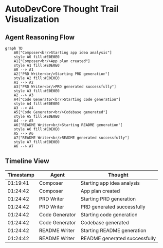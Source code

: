 # AutoDevCore Thought Trail Visualization

## Agent Reasoning Flow

```mermaid
graph TD
    A0["Composer<br/>Starting app idea analysis"]
    style A0 fill:#E0E0E0
    A1["Composer<br/>App plan created"]
    style A1 fill:#E0E0E0
    A0 --> A1
    A2["PRD Writer<br/>Starting PRD generation"]
    style A2 fill:#E0E0E0
    A1 --> A2
    A3["PRD Writer<br/>PRD generated successfully"]
    style A3 fill:#E0E0E0
    A2 --> A3
    A4["Code Generator<br/>Starting code generation"]
    style A4 fill:#E0E0E0
    A3 --> A4
    A5["Code Generator<br/>Codebase generated"]
    style A5 fill:#E0E0E0
    A4 --> A5
    A6["README Writer<br/>Starting README generation"]
    style A6 fill:#E0E0E0
    A5 --> A6
    A7["README Writer<br/>README generated successfully"]
    style A7 fill:#E0E0E0
    A6 --> A7
```

## Timeline View

| Timestamp | Agent | Thought |
|-----------|-------|--------|
| 01:19:41 | Composer | Starting app idea analysis |
| 01:24:42 | Composer | App plan created |
| 01:24:42 | PRD Writer | Starting PRD generation |
| 01:24:42 | PRD Writer | PRD generated successfully |
| 01:24:42 | Code Generator | Starting code generation |
| 01:24:42 | Code Generator | Codebase generated |
| 01:24:42 | README Writer | Starting README generation |
| 01:24:42 | README Writer | README generated successfully |
